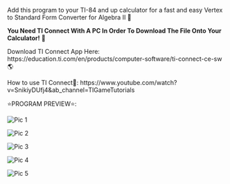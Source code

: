 Add this program to your TI-84 and up calculator for a fast and easy Vertex to Standard Form Converter for Algebra II 📄
<p><b>You Need TI Connect With A PC In Order To Download The File Onto Your Calculator!</b> 🧮</p>
<P>Download TI Connect App Here: https://education.ti.com/en/products/computer-software/ti-connect-ce-sw 🌎</p>
<p>How to use TI Connect🤔: https://www.youtube.com/watch?v=SnikiyDUfj4&ab_channel=TIGameTutorials</p>
<p>⭐PROGRAM PREVIEW⭐:</p>
<p><img src="https://cdn.discordapp.com/attachments/1023590918584021062/1023591335783039057/Standardform1.png" alt="Pic 1"></p>
<p><img src="https://cdn.discordapp.com/attachments/1023590918584021062/1023591364509847552/Inputxvalue.png" alt="Pic 2"></p>
<p><img src="https://cdn.discordapp.com/attachments/1023590918584021062/1023590965971267654/Capture_3.png" alt="Pic 3"></p>
<p><img src="https://cdn.discordapp.com/attachments/1023590918584021062/1023591013803106314/Capture_4.png" alt="Pic 4"></p>
<p><img src="https://cdn.discordapp.com/attachments/1023590918584021062/1023591044513808454/Capture_5.png" alt="Pic 5"></p>
